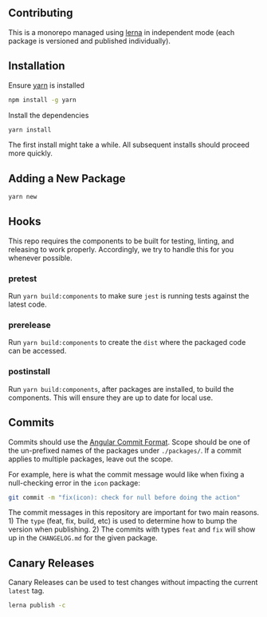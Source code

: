 ## Contributing

This is a monorepo managed using [lerna](https://github.com/lerna/lerna) in independent mode (each package is versioned and published individually).

## Installation

Ensure [yarn](https://yarnpkg.com/lang/en/) is installed

```bash
npm install -g yarn
```

Install the dependencies

```bash
yarn install
```

The first install might take a while. All subsequent installs should proceed more quickly.

## Adding a New Package

```bash
yarn new
```

## Hooks

This repo requires the components to be built for testing, linting, and releasing to work properly. Accordingly, we try to handle this for you whenever possible.

### pretest

Run `yarn build:components` to make sure `jest` is running tests against the latest code.

### prerelease

Run `yarn build:components` to create the `dist` where the packaged code can be accessed.

### postinstall

Run `yarn build:components`, after packages are installed, to build the components. This will ensure they are up to date for local use.

## Commits

Commits should use the [Angular Commit Format](https://github.com/angular/angular/blob/master/CONTRIBUTING.md#type). Scope should be one of the un-prefixed names of the packages under `./packages/`. If a commit applies to multiple packages, leave out the scope.

For example, here is what the commit message would like when fixing a null-checking error in the `icon` package:

```bash
git commit -m "fix(icon): check for null before doing the action"
```

The commit messages in this repository are important for two main reasons. 1) The `type` (feat, fix, build, etc) is used to determine how to bump the version when publishing. 2) The commits with types `feat` and `fix` will show up in the `CHANGELOG.md` for the given package.

## Canary Releases

Canary Releases can be used to test changes without impacting the current `latest` tag.

```bash
lerna publish -c
```
